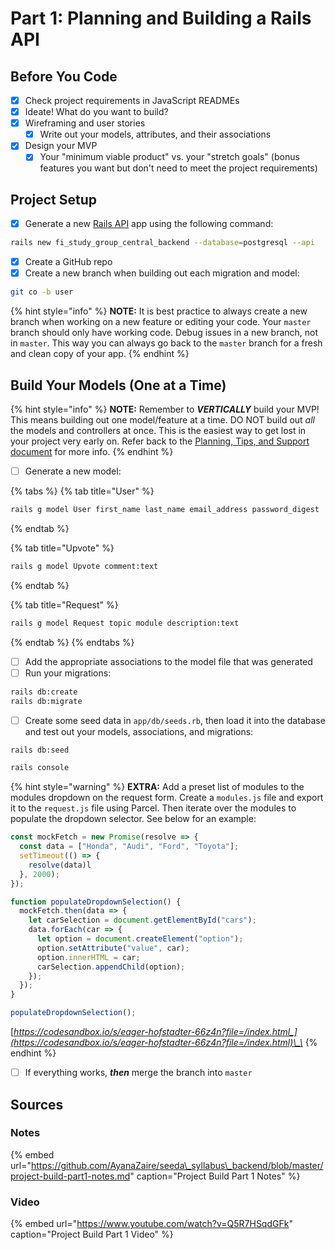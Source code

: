 # Part 1: Planning and Building a Rails API

## Before You Code

* [x] Check project requirements in JavaScript READMEs
* [x] Ideate! What do you want to build?
* [x] Wireframing and user stories
  * [x] Write out your models, attributes, and their associations
* [x] Design your MVP
  * [x] Your "minimum viable product" vs. your "stretch goals" \(bonus features you want but don't need to meet the project requirements\)

## Project Setup

* [x] Generate a new [Rails API](https://edgeguides.rubyonrails.org/api_app.html) app using the following command:

```bash
rails new fi_study_group_central_backend --database=postgresql --api
```

* [x] Create a GitHub repo
* [x] Create a new branch when building out each migration and model:

```bash
git co -b user
```

{% hint style="info" %}
**NOTE:** It is best practice to always create a new branch when working on a new feature or editing your code. Your `master` branch should only have working code. Debug issues in a new branch, not in `master`. This way you can always go back to the `master` branch for a fresh and clean copy of your app.
{% endhint %}

## Build Your Models \(One at a Time\)

{% hint style="info" %}
**NOTE:** Remember to _**VERTICALLY**_ build your MVP! This means building out one model/feature at a time. DO NOT build out _all_ the models and controllers at once. This is the easiest way to get lost in your project very early on. Refer back to the [Planning, Tips, and Support document](https://github.com/learn-co-students/js-spa-project-instructions-online-web-sp-000/blob/master/project-planning-tips.md#build-vertically-not-horizontally) for more info.
{% endhint %}

* [ ] Generate a new model:

{% tabs %}
{% tab title="User" %}
```bash
rails g model User first_name last_name email_address password_digest
```
{% endtab %}

{% tab title="Upvote" %}
```bash
rails g model Upvote comment:text
```
{% endtab %}

{% tab title="Request" %}
```bash
rails g model Request topic module description:text
```
{% endtab %}
{% endtabs %}

* [ ] Add the appropriate associations to the model file that was generated
* [ ] Run your migrations:

```bash
rails db:create
rails db:migrate
```

* [ ] Create some seed data in `app/db/seeds.rb`, then load it into the database and test out your models, associations, and migrations:

```bash
rails db:seed

rails console
```

{% hint style="warning" %}
**EXTRA:** Add a preset list of modules to the modules dropdown on the request form. Create a `modules.js` file and export it to the `request.js` file using Parcel. Then iterate over the modules to populate the dropdown selector. See below for an example:

```javascript
const mockFetch = new Promise(resolve => {
  const data = ["Honda", "Audi", "Ford", "Toyota"];
  setTimeout(() => {
    resolve(data)l  
  }, 2000);
});

function populateDropdownSelection() {
  mockFetch.then(data => {
    let carSelection = document.getElementById("cars");
    data.forEach(car => {
      let option = document.createElement("option");
      option.setAttribute("value", car);
      option.innerHTML = car;
      carSelection.appendChild(option);
    });
  });
}

populateDropdownSelection();
```

[_https://codesandbox.io/s/eager-hofstadter-66z4n?file=/index.html_](https://codesandbox.io/s/eager-hofstadter-66z4n?file=/index.html)\_\_
{% endhint %}

* [ ] If everything works, _**then**_ merge the branch into `master`

## Sources

### Notes

{% embed url="https://github.com/AyanaZaire/seeda\_syllabus\_backend/blob/master/project-build-part1-notes.md" caption="Project Build Part 1 Notes" %}

### Video

{% embed url="https://www.youtube.com/watch?v=Q5R7HSqdGFk" caption="Project Build Part 1 Video" %}

